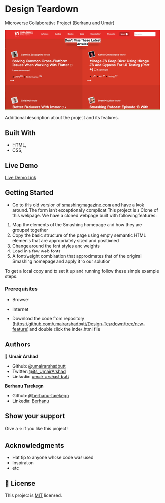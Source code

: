 # Design Teardown
Microverse Collaborative Project (Berhanu and Umair)

![screenshot](assets/images/design.png)

Additional description about the project and its features.

## Built With

- HTML,
- CSS,

## Live Demo

[Live Demo Link](https://rawcdn.githack.com/umairarshadbutt/Design-Teardown/ab08f05a350b8a3f1fec3f876b1b2e2178d0a817/index.html)


## Getting Started

- Go to this old version of [smashingmagazine.com](https://www.smashingmagazine.com/) and have a look around. The form isn’t exceptionally complicat
This project is a Clone of this webpage.
We have a cloned webpage built with following features:

1. Map the elements of the Smashing homepage and how they are grouped together
2. Copy the basic structure of the page using empty semantic HTML elements that are appropriately sized and positioned
3. Change around the font styles and weights
4. Load in a few web fonts
5. A font/weight combination that approximates that of the original Smashing homepage and apply it to our solution

To get a local copy  and to set it up and running follow these simple example steps.

### Prerequisites

- Browser
- Internet

- Download the code from repository (https://github.com/umairarshadbutt/Design-Teardown/tree/new-feature) and double click the index.html file


## Authors


👤 **Umair Arshad**

- Github: [@umairarshadbutt](https://github.com/umairarshadbutt)
- Twitter: [@its_UmairArshad](https://twitter.com/its_UmairArshad)
- Linkedin: [umair-arshad-butt](https://www.linkedin.com/in/umair-arshad-butt/)

**Berhanu Tarekegn**

- Github: [@berhanu-tarekegn](https://github.com/berhanu-tarekegn)
- Linkedin: [Berhanu](https://www.linkedin.com/in/berhanu-tarekegn-687367123/)

## Show your support

Give a ⭐️ if you like this project!

## Acknowledgments

- Hat tip to anyone whose code was used
- Inspiration
- etc

## 📝 License

This project is [MIT](LICENSE) licensed.
